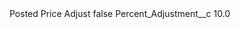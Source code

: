 <?xml version="1.0" encoding="UTF-8"?>
<CustomMetadata xmlns="http://soap.sforce.com/2006/04/metadata" xmlns:xsi="http://www.w3.org/2001/XMLSchema-instance" xmlns:xsd="http://www.w3.org/2001/XMLSchema">
    <label>Posted Price Adjust</label>
    <protected>false</protected>
    <values>
        <field>Percent_Adjustment__c</field>
        <value xsi:type="xsd:double">10.0</value>
    </values>
</CustomMetadata>
